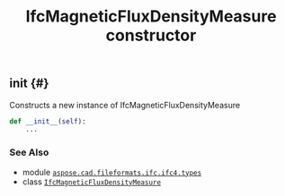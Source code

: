 ﻿---
title: IfcMagneticFluxDensityMeasure constructor
second_title: Aspose.CAD for Python via .NET API References
description: 
type: docs
weight: 10
url: /python-net/aspose.cad.fileformats.ifc.ifc4.types/ifcmagneticfluxdensitymeasure/__init__/
is_root: false
---

## __init__ {#}

Constructs a new instance of IfcMagneticFluxDensityMeasure



```python
def __init__(self):
    ...
```





### See Also
* module [`aspose.cad.fileformats.ifc.ifc4.types`](../../)
* class [`IfcMagneticFluxDensityMeasure`](/cad/python-net/aspose.cad.fileformats.ifc.ifc4.types/ifcmagneticfluxdensitymeasure)
